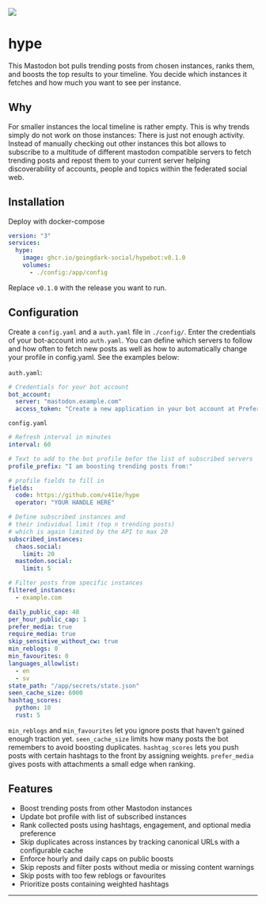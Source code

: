 ![](./res/hype_header.png)

# hype

This Mastodon bot pulls trending posts from chosen instances, ranks them, and boosts the top results to your timeline. You decide which instances it fetches and how much you want to see per instance.

## Why

For smaller instances the local timeline is rather empty. This is why trends simply do not work on those instances: There is just not enough activity. Instead of manually checking out other instances this bot allows to subscribe to a multitude of different mastodon compatible servers to fetch trending posts and repost them to your current server helping discoverability of accounts, people and topics within the federated social web.

## Installation

Deploy with docker-compose

```yaml
version: "3"
services:
  hype:
    image: ghcr.io/goingdark-social/hypebot:v0.1.0
    volumes:
      - ./config:/app/config
```
Replace `v0.1.0` with the release you want to run.

## Configuration

Create a `config.yaml` and a `auth.yaml` file in `./config/`. Enter the credentials of your bot-account into `auth.yaml`. You can define which servers to follow and how often to fetch new posts as well as how to automatically change your profile in config.yaml. See the examples below:

`auth.yaml`:

```yaml
# Credentials for your bot account
bot_account:
  server: "mastodon.example.com"
  access_token: "Create a new application in your bot account at Preferences -> Development"
```

`config.yaml`

```yaml
# Refresh interval in minutes
interval: 60

# Text to add to the bot profile befor the list of subscribed servers
profile_prefix: "I am boosting trending posts from:"

# profile fields to fill in
fields:
  code: https://github.com/v411e/hype
  operator: "YOUR HANDLE HERE"

# Define subscribed instances and
# their individual limit (top n trending posts)
# which is again limited by the API to max 20
subscribed_instances:
  chaos.social:
    limit: 20
  mastodon.social:
    limit: 5

# Filter posts from specific instances
filtered_instances:
  - example.com

daily_public_cap: 48
per_hour_public_cap: 1
prefer_media: true
require_media: true
skip_sensitive_without_cw: true
min_reblogs: 0
min_favourites: 0
languages_allowlist:
  - en
  - sv
state_path: "/app/secrets/state.json"
seen_cache_size: 6000
hashtag_scores:
  python: 10
  rust: 5
```

`min_reblogs` and `min_favourites` let you ignore posts that haven't gained enough traction yet.
`seen_cache_size` limits how many posts the bot remembers to avoid boosting duplicates.
`hashtag_scores` lets you push posts with certain hashtags to the front by assigning weights.
`prefer_media` gives posts with attachments a small edge when ranking.

## Features

- Boost trending posts from other Mastodon instances
- Update bot profile with list of subscribed instances
- Rank collected posts using hashtags, engagement, and optional media preference
- Skip duplicates across instances by tracking canonical URLs with a configurable cache
- Enforce hourly and daily caps on public boosts
- Skip reposts and filter posts without media or missing content warnings
- Skip posts with too few reblogs or favourites
- Prioritize posts containing weighted hashtags

---
 
